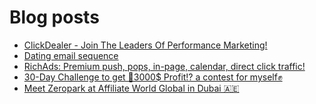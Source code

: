 # Blog posts
<!-- BLOG-POST-LIST:START -->
- [ClickDealer - Join The Leaders Of Performance Marketing!](https://afflift.com/f/threads/clickdealer-join-the-leaders-of-performance-marketing.2440/)
- [Dating email sequence](https://afflift.com/f/threads/dating-email-sequence.10431/)
- [RichAds: Premium push, pops, in-page, calendar, direct click traffic!](https://afflift.com/f/threads/richads-premium-push-pops-in-page-calendar-direct-click-traffic.991/)
- [30-Day Challenge to get 🎯3000$ Profit⁉ a contest for myself✊](https://afflift.com/f/threads/30-day-challenge-to-get-%F0%9F%8E%AF3000-profit%E2%81%89-a-contest-for-myself%E2%9C%8A.9419/)
- [Meet Zeropark at Affiliate World Global in Dubai 🇦🇪](https://afflift.com/f/threads/meet-zeropark-at-affiliate-world-global-in-dubai-%F0%9F%87%A6%F0%9F%87%AA.10433/)
<!-- BLOG-POST-LIST:END -->
